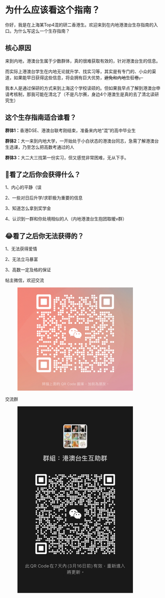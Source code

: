 # 为什么应该看这个指南？

你好，我是在上海某Top4混的研二香港生。欢迎来到在内地港澳台生存指南的入口。为什么写这么一个生存指南？

## **核心原因**

来到内地，港澳台生属于少数群体，真的很难获取有效的，针对港澳台生的信息。

而实际上港澳台学生在内地无论就升学、找实习等，其实是有专门的、小众的渠道，如果能早日获得这些信息，将会拥有巨大优势，~~避免和内地生狂卷。~~

我本人是通过保研的方式来到上海这个学校读硕的。但如果我早点了解到港澳台申请考核制，那我可能在清北了（不是凡尔赛，身边4个港澳生是真的去了清北读研究生）

## **这个生存指南适合谁看？**

**群体1：**&#x9999;港DSE、港澳台联考刚结束，准备来内地“混”的高中毕业生

**群体2：**&#x5927;一来到内地大学，一开始处于小白状态的港澳台同志，急需了解港澳台生选课，乃至怎么把高数考通过的人

**群体3：**&#x5927;二大三找第一份实习，但又感觉非常困难，无从下手。

## :clap:**看了之后你会获得什么？**

1、内心的平静（误

2、一些对日后升学/求职极为重要的信息

3、知道怎么拿到奖学金

4、认识到一群和你处境相似的人（内地港澳台生抱团取暖v群）

## :joy:**看了之后你无法获得的？**

1、无法获得爱情

2、无法立马暴富

3、高数一定及格的保证



帖主微信，欢迎交流

<figure><img src=".gitbook/assets/08299bbba6e6e9443eebeda42076cc3.jpg" alt="" width="375"><figcaption></figcaption></figure>

交流群

<figure><img src=".gitbook/assets/cf57bb96745158a8150497577b58d0b.jpg" alt="" width="375"><figcaption></figcaption></figure>

